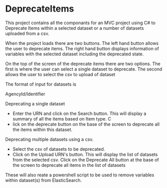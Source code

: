 # DeprecateItems


This project contains all the componants for an MVC project using C# to Deprecate Items within a selected dataset or a number of datasets uploaded from a csv.

When the project loads there are two buttons. The left hand button allows the user to deprecate items. The right hand button displays information of variables with the selected dataset including the deprecated state.

On the top of the screen of the deprecate items there are two options. The first is where the user can select a single dataset to deprecate. The second allows the user to select the csv to upload of dataset

The format of input for datasets is 

AgencyId/Identifier

Deprecating a single dataset 

- Enter the URN and click on the Search button. This will display a summary of all the items based on Item type. C
- lick on the deprecate button on the base of the screen to deprecate all the items within this dataset.

Deprecating multiple datasets using a csv. 

- Select the csv of datasets to be deprecated.  
- Click on the Upload URN's button. This will display the list of datasets from the selected csv. Click on the Deprecate All button at the base of the screen to deprecate all items in the list of datasets

These will also reate a powershell script to be used to remove variables within dataset(s) from ElasticSearch. 
